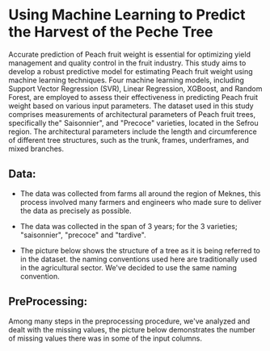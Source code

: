 # Using Machine Learning to Predict the Harvest of the Peche Tree

Accurate prediction of Peach fruit weight is essential for optimizing yield management and quality control in the fruit industry. This study aims to develop a robust predictive model for
estimating Peach fruit weight using machine learning techniques. Four machine learning models,
including Support Vector Regression (SVR), Linear Regression, XGBoost, and Random Forest,
are employed to assess their effectiveness in predicting Peach fruit weight based on various input
parameters. The dataset used in this study comprises measurements of architectural parameters of
Peach fruit trees, specifically the" Saisonnier", and "Precoce" varieties, located in the Sefrou region.
The architectural parameters include the length and circumference of different tree structures,
such as the trunk, frames, underframes, and mixed branches.

## Data:
- The data was collected from farms all around the region of Meknes, this process involved many farmers and engineers who made sure to deliver the data as precisely as possible.
- The data was collected in the span of 3 years; for the 3 varieties; "saisonnier", "precoce" and "tardive".

- The picture below shows the structure of a tree as it is being referred to in the dataset. the naming conventions used here are traditionally used in the agricultural sector.
We've decided to use the same naming convention.


## PreProcessing:
Among many steps in the preprocessing procedure, we've analyzed and  dealt with the missing values, the picture below demonstrates the number of missing values 
there was in some of the input columns.



